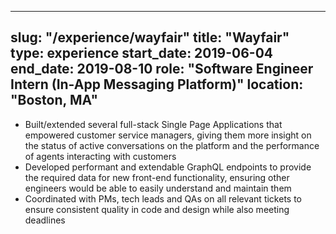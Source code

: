 ---
slug: "/experience/wayfair"
title: "Wayfair"
type: experience
start_date: 2019-06-04
end_date: 2019-08-10
role: "Software Engineer Intern (In-App Messaging Platform)"
location: "Boston, MA"
----
- Built/extended several full-stack Single Page Applications that empowered customer service managers, giving them more insight on the status of active conversations on the platform and the performance of agents interacting with customers
- Developed performant and extendable GraphQL endpoints to provide the required data for new front-end functionality, ensuring other engineers would be able to easily understand and maintain them
- Coordinated with PMs, tech leads and QAs on all relevant tickets to ensure consistent quality in code and design while also meeting deadlines
